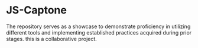 # JS-Captone
The repository serves as a showcase to demonstrate proficiency in utilizing different tools and implementing established practices acquired during prior stages. this is a collaborative project.
